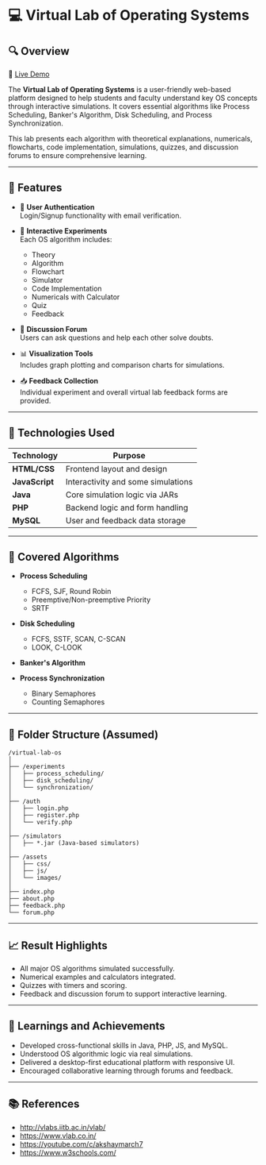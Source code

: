# 💻 Virtual Lab of Operating Systems

## 🔍 Overview

🔗 [Live Demo](https://vlabcomp.kjsieit.in/)

The **Virtual Lab of Operating Systems** is a user-friendly web-based platform designed to help students and faculty understand key OS concepts through interactive simulations. It covers essential algorithms like Process Scheduling, Banker's Algorithm, Disk Scheduling, and Process Synchronization.

This lab presents each algorithm with theoretical explanations, numericals, flowcharts, code implementation, simulations, quizzes, and discussion forums to ensure comprehensive learning.

---

## 🧠 Features

- 🔐 **User Authentication**  
  Login/Signup functionality with email verification.

- 🧪 **Interactive Experiments**  
  Each OS algorithm includes:

  - Theory
  - Algorithm
  - Flowchart
  - Simulator
  - Code Implementation
  - Numericals with Calculator
  - Quiz
  - Feedback

- 💬 **Discussion Forum**  
  Users can ask questions and help each other solve doubts.

- 📊 **Visualization Tools**  
  Includes graph plotting and comparison charts for simulations.

- 📥 **Feedback Collection**  
  Individual experiment and overall virtual lab feedback forms are provided.

---

## 🧰 Technologies Used

| Technology     | Purpose                            |
| -------------- | ---------------------------------- |
| **HTML/CSS**   | Frontend layout and design         |
| **JavaScript** | Interactivity and some simulations |
| **Java**       | Core simulation logic via JARs     |
| **PHP**        | Backend logic and form handling    |
| **MySQL**      | User and feedback data storage     |

---

## 🧪 Covered Algorithms

- **Process Scheduling**

  - FCFS, SJF, Round Robin
  - Preemptive/Non-preemptive Priority
  - SRTF

- **Disk Scheduling**

  - FCFS, SSTF, SCAN, C-SCAN
  - LOOK, C-LOOK

- **Banker's Algorithm**
- **Process Synchronization**
  - Binary Semaphores
  - Counting Semaphores

---

## 📁 Folder Structure (Assumed)

```
/virtual-lab-os
│
├── /experiments
│   ├── process_scheduling/
│   ├── disk_scheduling/
│   └── synchronization/
│
├── /auth
│   ├── login.php
│   ├── register.php
│   └── verify.php
│
├── /simulators
│   ├── *.jar (Java-based simulators)
│
├── /assets
│   ├── css/
│   ├── js/
│   └── images/
│
├── index.php
├── about.php
├── feedback.php
└── forum.php
```

---

## 📈 Result Highlights

- All major OS algorithms simulated successfully.
- Numerical examples and calculators integrated.
- Quizzes with timers and scoring.
- Feedback and discussion forum to support interactive learning.

---

## 🚀 Learnings and Achievements

- Developed cross-functional skills in Java, PHP, JS, and MySQL.
- Understood OS algorithmic logic via real simulations.
- Delivered a desktop-first educational platform with responsive UI.
- Encouraged collaborative learning through forums and feedback.

---

## 📚 References

- http://vlabs.iitb.ac.in/vlab/
- https://www.vlab.co.in/
- https://youtube.com/c/akshaymarch7
- https://www.w3schools.com/
